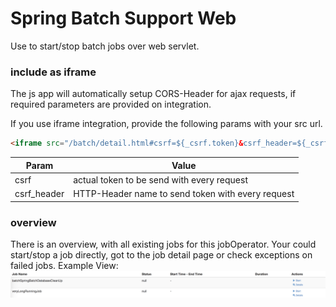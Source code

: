 # Spring Batch Support Web

Use to start/stop batch jobs over web servlet. 

### include as iframe
The js app will automatically setup CORS-Header for ajax requests, if required parameters are provided on integration.

If you use iframe integration, provide the following params with your src url.

```html
<iframe src="/batch/detail.html#csrf=${_csrf.token}&csrf_header=${_csrf.headerName}" width="100%"></iframe>
```

Param        | Value
-------------|--------------------------------------------------
csrf         | actual token to be send with every request 
csrf_header  | HTTP-Header name to send token with every request

### overview
There is an overview, with all existing jobs for this jobOperator. Your could start/stop a job directly, got to the job detail page or check exceptions on failed jobs.
Example View: 
![Example View](readme/example-overview.png)
 

